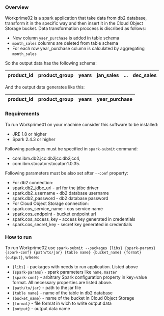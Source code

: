 ### Overview
Workprime02 is a spark application that take data from db2 database, transform it in the specific way and then insert it in the Cloud Object Storage bucket. Data transformation proccess is discribed as follows:
* New column `yaer_purchase` is added in table schema
* `month_sales` columns are deleted from table schema
* For each row year_purchase column is calculated by aggregating `month_sales`

So the output data has the following schema:

product_id | product_group | years | jan_sales | ... | dec_sales
---------- | ------------- | ----- | --------- | --- | ---------

And the output data generates like this:

product_id | product_group | years | year_purchase
---------- | ------------- | ----- | -------------

### Requirements
To run Workprime01 on your machine consider this software to be installed:
* JRE 1.8 or higher
* Spark 2.4.3 or higher

Following packages must be specified in `spark-submit` command:
* com.ibm.db2.jcc:db2jcc:db2jcc4,
* com.ibm.stocator:stocator:1.0.35.

Following parameters must be also set after `--conf` property:
* For db2 connection:
 * spark.db2_jdbc_url - url for the jdbc driver
 * spark.db2_username - db2 database username
 * spark.db2_password - db2 database password
* For Cloud Object Storage connection:
 * spark.cos_service_name - cos service name
 * spark.cos_endpoint - bucket endpoint url
 * spark.cos_access_key - access key generated in credentials
 * spark.cos_secret_key - secret key generated in credentials 

### How to run
To run Workprime02 use `spark-submit --packages {libs} {spark-params} {spark-conf} {path/to/jar} {table name} {bucket_name} {format} {output}`, where:
* `{libs}` - packages with needs to run application. Listed above
* `{spark-params}` - spark parameters like `name`, `master`
* `{spark-conf}` - arbitrary Spark configuration property in key=value format. All necessary properties are listed above.
* `{path/to/jar}` - path to the jar file
* `{table name}` - name of the table in db2 database
* `{bucket_name}` - name of the bucket in Cloud Object Storage
* `{format}` - file format in wich to write output data
* `{output}` - output data name
